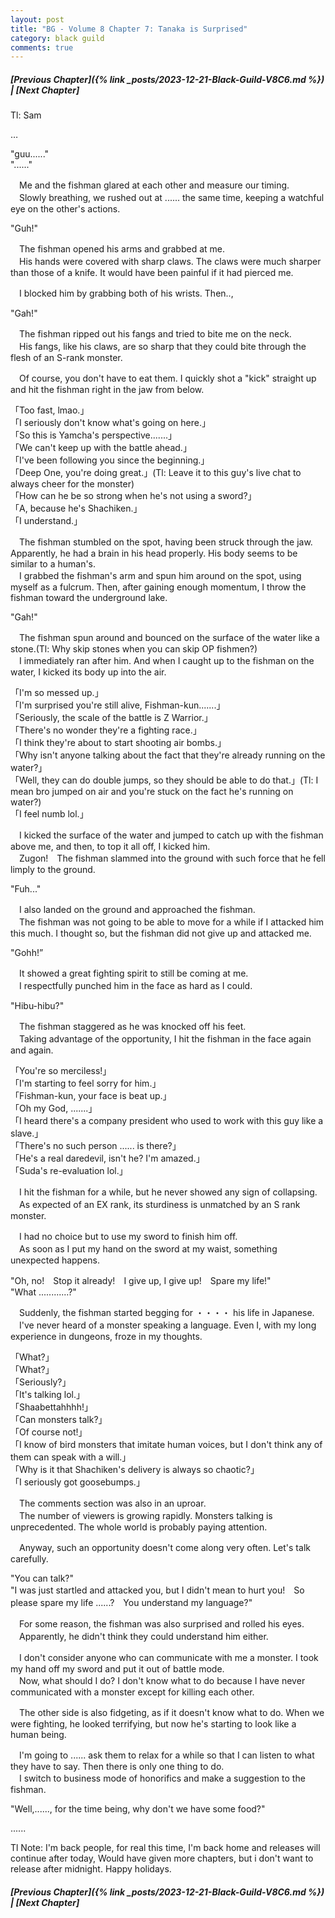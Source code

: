 ```yaml
---
layout: post
title: "BG - Volume 8 Chapter 7: Tanaka is Surprised"
category: black guild
comments: true
---
```


##### [Previous Chapter]({% link _posts/2023-12-21-Black-Guild-V8C6.md %}) \| [Next Chapter]



Tl: Sam


…



"guu......"   
"......"

　Me and the fishman glared at each other and measure our timing.   
　Slowly breathing, we rushed out at ...... the same time, keeping a watchful eye on the other's actions.

"Guh!"

　The fishman opened his arms and grabbed at me.   
　His hands were covered with sharp claws. The claws were much sharper than those of a knife. It would have been painful if it had pierced me.   
<!--more-->
　I blocked him by grabbing both of his wrists. Then..,

"Gah!"

　The fishman ripped out his fangs and tried to bite me on the neck.   
　His fangs, like his claws, are so sharp that they could bite through the flesh of an S-rank monster.

　Of course, you don't have to eat them. I quickly shot a "kick" straight up and hit the fishman right in the jaw from below.

「Too fast, lmao.」   
「I seriously don't know what's going on here.」    
「So this is Yamcha's perspective.......」   
「We can't keep up with the battle ahead.」    
「I've been following you since the beginning.」    
「Deep One, you're doing great.」(Tl: Leave it to this guy's live chat to always cheer for the monster)   
「How can he be so strong when he's not using a sword?」   
「A, because he's Shachiken.」   
「I understand.」

　The fishman stumbled on the spot, having been struck through the jaw. Apparently, he had a brain in his head properly. His body seems to be similar to a human's.   
　I grabbed the fishman's arm and spun him around on the spot, using myself as a fulcrum. Then, after gaining enough momentum, I throw the fishman toward the underground lake.   

"Gah!"

　The fishman spun around and bounced on the surface of the water like a stone.(Tl: Why skip stones when you can skip OP fishmen?)    
　I immediately ran after him. And when I caught up to the fishman on the water, I kicked its body up into the air.   

「I'm so messed up.」   
「I'm surprised you're still alive, Fishman-kun.......」   
「Seriously, the scale of the battle is Z Warrior.」   
「There's no wonder they're a fighting race.」    
「I think they're about to start shooting air bombs.」    
「Why isn't anyone talking about the fact that they're already running on the water?」   
「Well, they can do double jumps, so they should be able to do that.」(Tl: I mean bro jumped on air and you're stuck on the fact he's running on water?)    
「I feel numb lol.」

　I kicked the surface of the water and jumped to catch up with the fishman above me, and then, to top it all off, I kicked him.   
　Zugon!　The fishman slammed into the ground with such force that he fell limply to the ground.

"Fuh..."

　I also landed on the ground and approached the fishman.   
　The fishman was not going to be able to move for a while if I attacked him this much. I thought so, but the fishman did not give up and attacked me.

"Gohh!”

　It showed a great fighting spirit to still be coming at me.   
　I respectfully punched him in the face as hard as I could.

"Hibu-hibu?"

　The fishman staggered as he was knocked off his feet.   
　Taking advantage of the opportunity, I hit the fishman in the face again and again.

「You're so merciless!」   
「I'm starting to feel sorry for him.」   
「Fishman-kun, your face is beat up.」    
「Oh my God, .......」    
「I heard there's a company president who used to work with this guy like a slave.」    
「There's no such person ...... is there?」    
「He's a real daredevil, isn't he? I'm amazed.」   
「Suda's re-evaluation lol.」

　I hit the fishman for a while, but he never showed any sign of collapsing.    
　As expected of an EX rank, its sturdiness is unmatched by an S rank monster.

　I had no choice but to use my sword to finish him off.    
　As soon as I put my hand on the sword at my waist, something unexpected happens.

"Oh, no!　Stop it already!　I give up, I give up!　Spare my life!"    
"What ............?"


  <div data-nat="424166"></div>


　Suddenly, the fishman started begging for ・・・・ his life in Japanese.   
　I've never heard of a monster speaking a language. Even I, with my long experience in dungeons, froze in my thoughts.

「What?」   
「What?」   
「Seriously?」   
「It's talking lol.」   
「Shaabettahhhh!」   
「Can monsters talk?」   
「Of course not!」   
「I know of bird monsters that imitate human voices, but I don't think any of them can speak with a will.」   
「Why is it that Shachiken's delivery is always so chaotic?」   
「I seriously got goosebumps.」   

　The comments section was also in an uproar.   
　The number of viewers is growing rapidly. Monsters talking is unprecedented. The whole world is probably paying attention.

　Anyway, such an opportunity doesn't come along very often. Let's talk carefully.

"You can talk?"   
"I was just startled and attacked you, but I didn't mean to hurt you!　So please spare my life ......?　You understand my language?"

　For some reason, the fishman was also surprised and rolled his eyes.   
　Apparently, he didn't think they could understand him either.

　I don't consider anyone who can communicate with me a monster. I took my hand off my sword and put it out of battle mode.    
　Now, what should I do? I don't know what to do because I have never communicated with a monster except for killing each other.

　The other side is also fidgeting, as if it doesn't know what to do. When we were fighting, he looked terrifying, but now he's starting to look like a human being.

　I'm going to ...... ask them to relax for a while so that I can listen to what they have to say. Then there is only one thing to do.   
　I switch to business mode of honorifics and make a suggestion to the fishman.

"Well,......, for the time being, why don't we have some food?"



......

Tl Note: I'm back people, for real this time, I'm back home and releases will continue after today, Would have given more chapters, but i don't want to release after midnight. Happy holidays.


##### [Previous Chapter]({% link _posts/2023-12-21-Black-Guild-V8C6.md %}) \| [Next Chapter]

